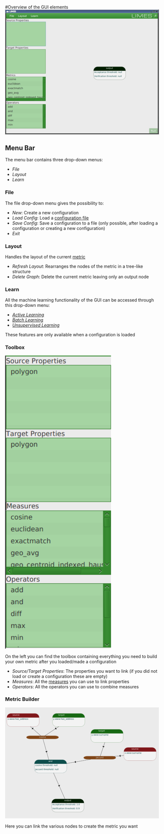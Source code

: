 #Overview of the GUI elements
![GUIOverview](../../images/LimesOverview.png "Overview")
## Menu Bar 
The menu bar contains three drop-down menus:
* *File*
* *Layout*
* *Learn*

### File
The file drop-down menu gives the possibility to:
* *New*: Create a new configuration 
* *Load Config*: Load a [configuration file](user_manual/configuration_file/index.md)
* *Save Config*: Save a configuration to a file (only possible, after loading a configuration or creating a new configuration)
* *Exit*

### Layout
Handles the layout of the current [metric](user_manual/configuration_file/metric/index.md) 
* *Refresh Layout*: Rearranges the nodes of the metric in a tree-like structure
* *Delete Graph*: Delete the current metric leaving only an output node

### Learn
All the machine learning functionality of the GUI can be accessed through this drop-down menu:
* *[Active Learning](user_manual/gui/machine_learning/active_learning.md)*
* *[Batch Learning](user_manual/gui/machine_learning/batch_learning.md)*
* *[Unsupervised Learning](user_manual/gui/machine_learning/unsupervised_learning.md)*

These features are only available when a configuration is loaded

### Toolbox
![ToolBox](../../images/ToolBox.png "Toolbox")

On the left you can find the toolbox containing everything you need to build your own metric after you loaded/made a configuration
* *Source/Target Properties*: The properties you want to link (if you did not load or create a configuration these are empty)
* *Measures*: All the [measures](user_manual/configuration_file/metric/measures/index.md) you can use to link properties
* *Operators*: All the operators you can use to combine measures

### Metric Builder
![Metric Builder](../../images/MetricBuilder.png "MetricBuilder")

Here you can link the various nodes to create the metric you want